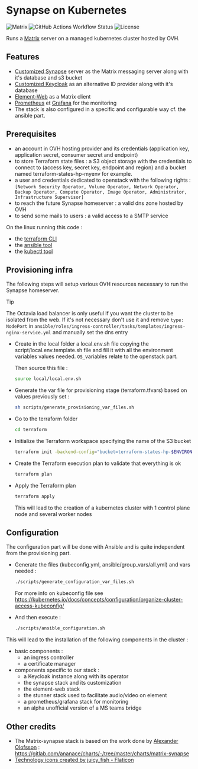 # Synapse on Kubernetes

![Matrix](https://img.shields.io/badge/matrix-000000?logo=Matrix&logoColor=white)
![GitHub Actions Workflow Status](https://img.shields.io/github/actions/workflow/status/eimis-ans/eimis-synapse/lint.yml?label=lint&logo=github)
![License](https://img.shields.io/badge/license-MIT-blue.svg?logo=apache)

Runs a [Matrix](https://matrix.org/) server on a managed kubernetes cluster hosted by OVH.

## Features

- [Customized Synapse](https://github.com/eimis-ans/eimis-synapse-image) server as the Matrix messaging server along with it's database and s3 bucket
- [Customized Keycloak](https://github.com/eimis-ans/eimis-keycloak) as an alternative ID provider along with it's database
- [Element-Web](https://github.com/element-hq/element-web) as a Matrix client
- [Prometheus](https://github.com/prometheus) et [Grafana](https://github.com/grafana/grafana) for the monitoring
- The stack is also configured in a specific and configurable way cf. the ansible part.

## Prerequisites

- an account in OVH hosting provider and its credentials
(application key, application secret, consumer secret and endpoint)
- to store Terraform state files : a S3 object storage with the credentials to connect to
(access key, secret key, endpoint and region) and a bucket named terraform-states-hp-myenv for example.
- a user and credentials dedicated to openstack with the following rights : `[Network Security Operator, Volume Operator, Network Operator, Backup Operator, Compute Operator, Image Operator, Administrator, Infrastructure Supervisor]`
- to reach the future Synapse homeserver : a valid dns zone hosted by OVH
- to send some mails to users : a valid access to a SMTP service

On the linux running this code :

- the [terraform CLI](https://developer.hashicorp.com/terraform/downloads?product_intent=terraform)
- the [ansible tool](https://docs.ansible.com/ansible/latest/installation_guide/intro_installation.html#installing-and-upgrading-ansible)
- the [kubectl tool](https://kubernetes.io/fr/docs/tasks/tools/install-kubectl/)

## Provisioning infra

The following steps will setup various OVH resources necessary to run the Synapse homeserver.

> [!TIP]
> The Octavia load balancer is only useful if you want the cluster to be isolated from the web. If it's not necessary don't use it and remove `type: NodePort` in `ansible/roles/ingress-controller/tasks/templates/ingress-nginx-service.yml` and manually set the dns entry

- Create in the local folder a local.env.sh file copying the script/local.env.template.sh file
and fill it with all the environment variables values needed. `OS_`variables relate to the openstack part.

    Then source this file :

    ```bash
    source local/local.env.sh
    ```

- Generate the var file for provisioning stage (terraform.tfvars) based on values previously set :

    ```bash
    sh scripts/generate_provisioning_var_files.sh
    ```

- Go to the terraform folder

    ```bash
    cd terraform
    ```

- Initialize the Terraform workspace specifying the name of the S3 bucket

    ```bash
    terraform init -backend-config="bucket=terraform-states-hp-$ENVIRONMENT"
    ```

- Create the Terraform execution plan to validate that everything is ok

    ```bash
    terraform plan
    ```

- Apply the Terraform plan

    ```bash
    terraform apply
    ```

  This will lead to the creation of a kubernetes cluster with 1 control plane node and several worker nodes

## Configuration

The configuration part will be done with Ansible and is quite independent
from the provisioning part.

- Generate the files (kubeconfig.yml, ansible/group_vars/all.yml) and vars needed :

  ```bash
  ./scripts/generate_configuration_var_files.sh
  ```

  For more info on kubeconfig file see <https://kubernetes.io/docs/concepts/configuration/organize-cluster-access-kubeconfig/>
- And then  execute :

  ```bash
  ./scripts/ansible_configuration.sh
  ```

This will lead to the installation of the following components in the cluster :

- basic components :
  - an ingress controller
  - a certificate manager
- components specific to our stack :
  - a Keycloak instance along with its operator
  - the synapse stack and its customization
  - the element-web stack
  - the stunner stack used to facilitate audio/video on element
  - a prometheus/grafana stack for monitoring
  - an alpha unofficial version of a MS teams bridge

## Other credits

- The Matrix-synapse stack is based on the work done by [Alexander Olofsson](https://gitlab.com/ananace) :
<https://gitlab.com/ananace/charts/-/tree/master/charts/matrix-synapse>
- [Technology icons created by juicy_fish - Flaticon](https://www.flaticon.com/free-icons/technology)
